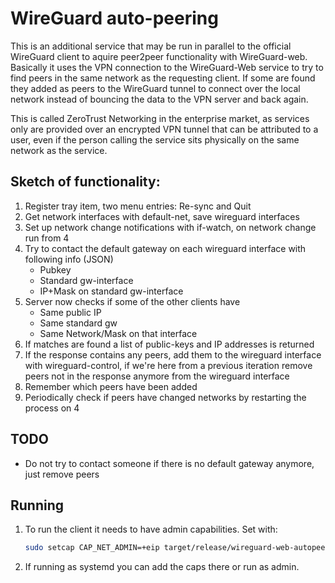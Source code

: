 # WireGuard auto-peering

This is an additional service that may be run in parallel to the official WireGuard client
to aquire peer2peer functionality with WireGuard-web. Basically it uses the VPN connection
to the WireGuard-Web service to try to find peers in the same network as the requesting
client. If some are found they added as peers to the WireGuard tunnel to connect over the
local network instead of bouncing the data to the VPN server and back again.

This is called ZeroTrust Networking in the enterprise market, as services only are provided
over an encrypted VPN tunnel that can be attributed to a user, even if the person calling
the service sits physically on the same network as the service.

## Sketch of functionality:

1. Register tray item, two menu entries: Re-sync and Quit
2. Get network interfaces with default-net, save wireguard interfaces
3. Set up network change notifications with if-watch, on network change run from 4
4. Try to contact the default gateway on each wireguard interface with following info (JSON)
   - Pubkey
   - Standard gw-interface
   - IP+Mask on standard gw-interface
5. Server now checks if some of the other clients have
   - Same public IP
   - Same standard gw
   - Same Network/Mask on that interface
6. If matches are found a list of public-keys and IP addresses is returned
7. If the response contains any peers, add them to the wireguard interface with wireguard-control, if we're here
   from a previous iteration remove peers not in the response anymore from the wireguard interface
8. Remember which peers have been added
9. Periodically check if peers have changed networks by restarting the process on 4

## TODO

- Do not try to contact someone if there is no default gateway anymore, just remove peers

## Running

1. To run the client it needs to have admin capabilities. Set with:
   ```bash
   sudo setcap CAP_NET_ADMIN=+eip target/release/wireguard-web-autopeer
   ```
2. If running as systemd you can add the caps there or run as admin.

